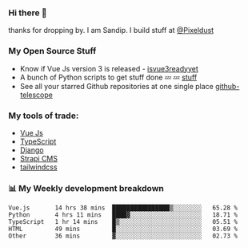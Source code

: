 ### Hi there 👋

thanks for dropping by.
I am Sandip. I build stuff at [@Pixeldust](github.com/pixeldust-in/)

###  **My Open Source Stuff**

 - Know if Vue Js version 3 is released -  [isvue3readyyet](https://github.com/sandiprb/isvue3readyyet)
 - A bunch of Python scripts to get stuff done 💤 💤 [stuff](https://github.com/sandiprb/stuff)
 - See all your starred Github repositories at one single place [github-telescope](https://github.com/sandiprb/github-telescope)



###  **My tools of trade:**
 - [Vue Js](https://github.com/vuejs/vue/)
 - [TypeScript](https://github.com/microsoft/TypeScript)
 - [Django](github.com/django/django)
 - [Strapi CMS](github.com/strapi/strapi)
 - [tailwindcss](https://github.com/tailwindlabs/tailwindcss)


###  📊 **My Weekly development breakdown**
<!--START_SECTION:waka-->

```text
Vue.js       14 hrs 38 mins  ████████████████▒░░░░░░░░   65.28 %
Python       4 hrs 11 mins   ████▓░░░░░░░░░░░░░░░░░░░░   18.71 %
TypeScript   1 hr 14 mins    █▒░░░░░░░░░░░░░░░░░░░░░░░   05.51 %
HTML         49 mins         █░░░░░░░░░░░░░░░░░░░░░░░░   03.69 %
Other        36 mins         ▓░░░░░░░░░░░░░░░░░░░░░░░░   02.73 %
```

<!--END_SECTION:waka-->
